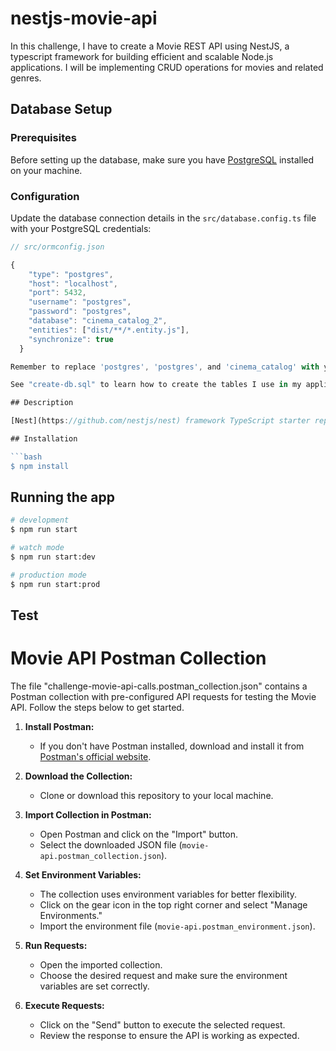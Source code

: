 # nestjs-movie-api
In this challenge, I have to create a Movie REST API using NestJS, a typescript framework for building efficient and scalable Node.js applications. I will be implementing CRUD operations for movies and related genres.

## Database Setup

### Prerequisites
Before setting up the database, make sure you have [PostgreSQL](https://www.postgresql.org/) installed on your machine.

### Configuration
Update the database connection details in the `src/database.config.ts` file with your PostgreSQL credentials:

```typescript
// src/ormconfig.json

{
    "type": "postgres",
    "host": "localhost",
    "port": 5432,
    "username": "postgres",
    "password": "postgres",
    "database": "cinema_catalog_2",
    "entities": ["dist/**/*.entity.js"],
    "synchronize": true
  }

Remember to replace 'postgres', 'postgres', and 'cinema_catalog' with your actual PostgreSQL credentials. Feel free to adapt the commands based on the structure and specific requirements of your project. Let us know if you need further customization or clarification!

See "create-db.sql" to learn how to create the tables I use in my application. Remember to change the db name in that file.

## Description

[Nest](https://github.com/nestjs/nest) framework TypeScript starter repository.

## Installation

```bash
$ npm install
```

## Running the app

```bash
# development
$ npm run start

# watch mode
$ npm run start:dev

# production mode
$ npm run start:prod
```

## Test

# Movie API Postman Collection

The file "challenge-movie-api-calls.postman_collection.json" contains a Postman collection with pre-configured API requests for testing the Movie API. Follow the steps below to get started.

1. **Install Postman:**
   - If you don't have Postman installed, download and install it from [Postman's official website](https://www.postman.com/downloads/).

2. **Download the Collection:**
   - Clone or download this repository to your local machine.

3. **Import Collection in Postman:**
   - Open Postman and click on the "Import" button.
   - Select the downloaded JSON file (`movie-api.postman_collection.json`).

4. **Set Environment Variables:**
   - The collection uses environment variables for better flexibility.
   - Click on the gear icon in the top right corner and select "Manage Environments."
   - Import the environment file (`movie-api.postman_environment.json`).

5. **Run Requests:**
   - Open the imported collection.
   - Choose the desired request and make sure the environment variables are set correctly.

6. **Execute Requests:**
   - Click on the "Send" button to execute the selected request.
   - Review the response to ensure the API is working as expected.

